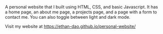 A personal website that I built using HTML, CSS, and basic Javascript. It has a home page, an about me page, a projects page, and a page with a form to contact me. You can also toggle between light and dark mode.

Visit my website at https://ethan-dao.github.io/personal-website/
